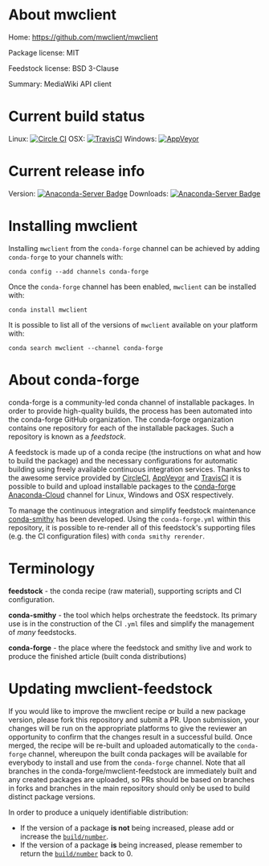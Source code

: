 About mwclient
==============

Home: https://github.com/mwclient/mwclient

Package license: MIT

Feedstock license: BSD 3-Clause

Summary: MediaWiki API client



Current build status
====================

Linux: [![Circle CI](https://circleci.com/gh/conda-forge/mwclient-feedstock.svg?style=shield)](https://circleci.com/gh/conda-forge/mwclient-feedstock)
OSX: [![TravisCI](https://travis-ci.org/conda-forge/mwclient-feedstock.svg?branch=master)](https://travis-ci.org/conda-forge/mwclient-feedstock)
Windows: [![AppVeyor](https://ci.appveyor.com/api/projects/status/github/conda-forge/mwclient-feedstock?svg=True)](https://ci.appveyor.com/project/conda-forge/mwclient-feedstock/branch/master)

Current release info
====================
Version: [![Anaconda-Server Badge](https://anaconda.org/conda-forge/mwclient/badges/version.svg)](https://anaconda.org/conda-forge/mwclient)
Downloads: [![Anaconda-Server Badge](https://anaconda.org/conda-forge/mwclient/badges/downloads.svg)](https://anaconda.org/conda-forge/mwclient)

Installing mwclient
===================

Installing `mwclient` from the `conda-forge` channel can be achieved by adding `conda-forge` to your channels with:

```
conda config --add channels conda-forge
```

Once the `conda-forge` channel has been enabled, `mwclient` can be installed with:

```
conda install mwclient
```

It is possible to list all of the versions of `mwclient` available on your platform with:

```
conda search mwclient --channel conda-forge
```


About conda-forge
=================

conda-forge is a community-led conda channel of installable packages.
In order to provide high-quality builds, the process has been automated into the
conda-forge GitHub organization. The conda-forge organization contains one repository
for each of the installable packages. Such a repository is known as a *feedstock*.

A feedstock is made up of a conda recipe (the instructions on what and how to build
the package) and the necessary configurations for automatic building using freely
available continuous integration services. Thanks to the awesome service provided by
[CircleCI](https://circleci.com/), [AppVeyor](http://www.appveyor.com/)
and [TravisCI](https://travis-ci.org/) it is possible to build and upload installable
packages to the [conda-forge](https://anaconda.org/conda-forge)
[Anaconda-Cloud](http://docs.anaconda.org/) channel for Linux, Windows and OSX respectively.

To manage the continuous integration and simplify feedstock maintenance
[conda-smithy](http://github.com/conda-forge/conda-smithy) has been developed.
Using the ``conda-forge.yml`` within this repository, it is possible to re-render all of
this feedstock's supporting files (e.g. the CI configuration files) with ``conda smithy rerender``.


Terminology
===========

**feedstock** - the conda recipe (raw material), supporting scripts and CI configuration.

**conda-smithy** - the tool which helps orchestrate the feedstock.
                   Its primary use is in the construction of the CI ``.yml`` files
                   and simplify the management of *many* feedstocks.

**conda-forge** - the place where the feedstock and smithy live and work to
                  produce the finished article (built conda distributions)


Updating mwclient-feedstock
===========================

If you would like to improve the mwclient recipe or build a new
package version, please fork this repository and submit a PR. Upon submission,
your changes will be run on the appropriate platforms to give the reviewer an
opportunity to confirm that the changes result in a successful build. Once
merged, the recipe will be re-built and uploaded automatically to the
`conda-forge` channel, whereupon the built conda packages will be available for
everybody to install and use from the `conda-forge` channel.
Note that all branches in the conda-forge/mwclient-feedstock are
immediately built and any created packages are uploaded, so PRs should be based
on branches in forks and branches in the main repository should only be used to
build distinct package versions.

In order to produce a uniquely identifiable distribution:
 * If the version of a package **is not** being increased, please add or increase
   the [``build/number``](http://conda.pydata.org/docs/building/meta-yaml.html#build-number-and-string).
 * If the version of a package **is** being increased, please remember to return
   the [``build/number``](http://conda.pydata.org/docs/building/meta-yaml.html#build-number-and-string)
   back to 0.
